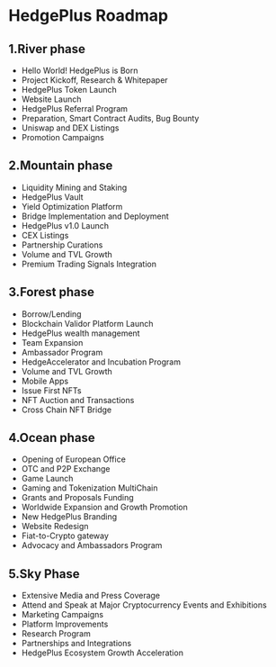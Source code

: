 # HedgePlus Roadmap

<!-- markdownlint-disable MD036 -->

## 1.River phase

* Hello World! HedgePlus is Born
* Project Kickoff, Research & Whitepaper
* HedgePlus Token Launch
* Website Launch
* HedgePlus Referral Program
* Preparation, Smart Contract Audits, Bug Bounty
* Uniswap and DEX Listings
* Promotion Campaigns

## 2.Mountain phase

* Liquidity Mining and Staking
* HedgePlus Vault
* Yield Optimization Platform
* Bridge Implementation and Deployment
* HedgePlus v1.0 Launch
* CEX Listings
* Partnership Curations
* Volume and TVL Growth
* Premium Trading Signals Integration

## 3.Forest phase

* Borrow/Lending
* Blockchain Validor Platform Launch
* HedgePlus wealth management
* Team Expansion
* Ambassador Program
* HedgeAccelerator and Incubation Program
* Volume and TVL Growth
* Mobile Apps
* Issue First NFTs
* NFT Auction and Transactions
* Cross Chain NFT Bridge

## 4.Ocean phase

* Opening of European Office
* OTC and P2P Exchange
* Game Launch
* Gaming and Tokenization MultiChain
* Grants and Proposals Funding
* Worldwide Expansion and Growth Promotion
* New HedgePlus Branding
* Website Redesign
* Fiat-to-Crypto gateway
* Advocacy and Ambassadors Program

## 5.Sky Phase

* Extensive Media and Press Coverage
* Attend and Speak at Major Cryptocurrency Events and Exhibitions
* Marketing Campaigns
* Platform Improvements
* Research Program
* Partnerships and Integrations
* HedgePlus Ecosystem Growth Acceleration